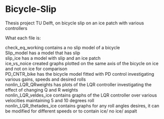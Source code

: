 # Bicycle-Slip
Thesis project TU Delft, on bicycle slip on an ice patch with various controllers


What each file is:

check_eq_working contains a no slip model of a bicycle<br>
Slip_model has a model that has slip<br>
slip_ice has a model with slip and an ice patch<br>
ice_vs_noice created graphs plotted on the same axis of the bicycle on ice and not on ice for comparison<br>
PD_CNTR_bike has the bicycle model fitted with PD control investigating various gains, speeds and desired rolls <br>
nonlin_LQR_QRweights has plots of the LQR controller investigating the effect of changing Q and R weights <br>
nonlin_LQR_veldes_ice contains graphs of the LQR controller over various velocities maintaining 5 and 10 degrees roll <br>
nonlin_LQR_thetades_ice contains graphs for any roll angles desires, it can be modified for different speeds or to contain ice/ no ice/ aspalt <br>
